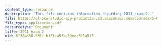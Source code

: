 ```yaml
---
content_type: resource
description: 'This file contains information regarding 2011 exam 2. '
file: https://ol-ocw-studio-app-production.s3.amazonaws.com/courses/3-044-materials-processing-spring-2013/6f304d38562cbf5ba5fb39eed501a5f3_MIT3_044S13_2011exam2.pdf
file_type: application/pdf
resourcetype: Document
title: 2011 exam 2
uid: 6f304d38-562c-bf5b-a5fb-39eed501a5f3
---
```

